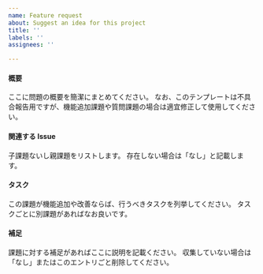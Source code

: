 ```yaml
---
name: Feature request
about: Suggest an idea for this project
title: ''
labels: ''
assignees: ''

---
```


#### 概要

ここに問題の概要を簡潔にまとめてください。
なお、このテンプレートは不具合報告用ですが、機能追加課題や質問課題の場合は適宜修正して使用してください。

#### 関連する Issue

子課題ないし親課題をリストします。
存在しない場合は「なし」と記載します。

#### タスク

この課題が機能追加や改善ならば、行うべきタスクを列挙してください。
タスクごとに別課題があればなお良いです。

#### 補足

課題に対する補足があればここに説明を記載ください。
収集していない場合は「なし」またはこのエントリごと削除してください。
